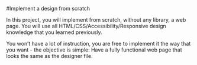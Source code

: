 #Implement a design from scratch

In this project, you will implement from scratch, without any library, a web page. You will use all HTML/CSS/Accessibility/Responsive design knowledge that you learned previously.

You won’t have a lot of instruction, you are free to implement it the way that you want - the objective is simple: Have a fully functional web page that looks the same as the designer file.
